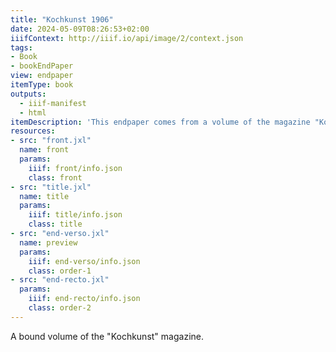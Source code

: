 ```yaml
---
title: "Kochkunst 1906"
date: 2024-05-09T08:26:53+02:00
iiifContext: http://iiif.io/api/image/2/context.json
tags:
- Book
- bookEndPaper
view: endpaper
itemType: book
outputs:
  - iiif-manifest
  - html
itemDescription: 'This endpaper comes from a volume of the magazine "Kochkunst", published by the Internationaler Verband der Köche in Frankfurt am Main in 1906. <a class="worldcat" href="http://www.worldcat.org/oclc/277227987">&nbsp;</a>'
resources:
- src: "front.jxl"
  name: front
  params:
    iiif: front/info.json
    class: front
- src: "title.jxl"
  name: title
  params:
    iiif: title/info.json
    class: title
- src: "end-verso.jxl"
  name: preview
  params:
    iiif: end-verso/info.json
    class: order-1
- src: "end-recto.jxl"
  params:
    iiif: end-recto/info.json
    class: order-2
---
```

A bound volume of the "Kochkunst" magazine.
